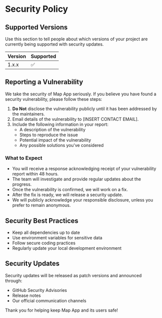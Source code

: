 # Security Policy

## Supported Versions

Use this section to tell people about which versions of your project are currently being supported with security updates.

| Version | Supported          |
| ------- | ------------------ |
| 1.x.x   | :white_check_mark: |

## Reporting a Vulnerability

We take the security of Map App seriously. If you believe you have found a security vulnerability, please follow these steps:

1. **Do Not** disclose the vulnerability publicly until it has been addressed by the maintainers.
2. Email details of the vulnerability to [INSERT CONTACT EMAIL].
3. Include the following information in your report:
   - A description of the vulnerability
   - Steps to reproduce the issue
   - Potential impact of the vulnerability
   - Any possible solutions you've considered

### What to Expect

- You will receive a response acknowledging receipt of your vulnerability report within 48 hours.
- The team will investigate and provide regular updates about the progress.
- Once the vulnerability is confirmed, we will work on a fix.
- After the fix is ready, we will release a security update.
- We will publicly acknowledge your responsible disclosure, unless you prefer to remain anonymous.

## Security Best Practices

- Keep all dependencies up to date
- Use environment variables for sensitive data
- Follow secure coding practices
- Regularly update your local development environment

## Security Updates

Security updates will be released as patch versions and announced through:
- GitHub Security Advisories
- Release notes
- Our official communication channels

Thank you for helping keep Map App and its users safe! 